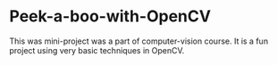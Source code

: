 # Peek-a-boo-with-OpenCV
This was mini-project was a part of computer-vision course. It is a fun project using very basic techniques in OpenCV.
